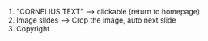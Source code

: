 1. "CORNELIUS TEXT" --> clickable (return to homepage)
2. Image slides --> Crop the image, auto next slide
3. Copyright